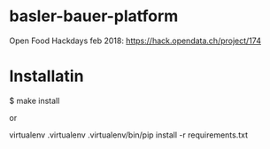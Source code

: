 # basler-bauer-platform
Open Food Hackdays feb 2018: https://hack.opendata.ch/project/174

# Installatin
$ make install

or

virtualenv .virtualenv
.virtualenv/bin/pip install -r requirements.txt


